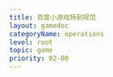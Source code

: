 ```yaml
---
title: 百度小游戏特别规范
layout: gamedoc
categoryName: operations
level: root
topic: game
priority: 02-00
---
```

